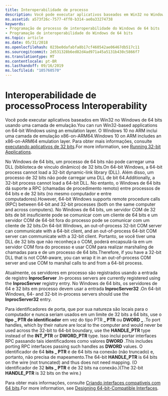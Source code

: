 ```yaml
---
title: Interoperabilidade de processo
description: Você pode executar aplicativos baseados em Win32 no Windows de 64 bits usando uma camada de emulação. O Windows 10 no ARM inclui uma camada de emulação x86-on-ARM64. Para obter mais informações, consulte Executando aplicativos de 32 bits.
ms.assetid: a573f26c-7577-4ff0-b314-ae0a33274738
keywords:
- Programação de processo de interoperabilidade do Windows de 64 bits
- Programação de interoperabilidade do Windows de 64 bits
ms.topic: article
ms.date: 05/31/2018
ms.openlocfilehash: 023be0dafabfa8b17cf460542ae06467db517c11
ms.sourcegitcommit: 2d531328b6ed82d4ad971a45a5131b430c5866f7
ms.translationtype: MT
ms.contentlocale: pt-BR
ms.lasthandoff: 09/16/2019
ms.locfileid: "105760570"
---
```

# <a name="process-interoperability"></a><span data-ttu-id="7f603-107">Interoperabilidade de processo</span><span class="sxs-lookup"><span data-stu-id="7f603-107">Process Interoperability</span></span>

<span data-ttu-id="7f603-108">Você pode executar aplicativos baseados em Win32 no Windows de 64 bits usando uma camada de emulação.</span><span class="sxs-lookup"><span data-stu-id="7f603-108">You can run Win32-based applications on 64-bit Windows using an emulation layer.</span></span> <span data-ttu-id="7f603-109">O Windows 10 no ARM inclui uma camada de emulação x86-on-ARM64.</span><span class="sxs-lookup"><span data-stu-id="7f603-109">Windows 10 on ARM includes an x86-on-ARM64 emulation layer.</span></span> <span data-ttu-id="7f603-110">Para obter mais informações, consulte [executando aplicativos de 32 bits](running-32-bit-applications.md).</span><span class="sxs-lookup"><span data-stu-id="7f603-110">For more information, see [Running 32-bit Applications](running-32-bit-applications.md).</span></span>

<span data-ttu-id="7f603-111">No Windows de 64 bits, um processo de 64 bits não pode carregar uma DLL (biblioteca de vínculo dinâmico) de 32 bits.</span><span class="sxs-lookup"><span data-stu-id="7f603-111">On 64-bit Windows, a 64-bit process cannot load a 32-bit dynamic-link library (DLL).</span></span> <span data-ttu-id="7f603-112">Além disso, um processo de 32 bits não pode carregar uma DLL de bit 64.</span><span class="sxs-lookup"><span data-stu-id="7f603-112">Additionally, a 32-bit process cannot load a 64-bit DLL.</span></span> <span data-ttu-id="7f603-113">No entanto, o Windows de 64 bits dá suporte a RPC (chamadas de procedimento remoto) entre processos de 64 bits e de 32 bits (no mesmo computador e entre computadores).</span><span class="sxs-lookup"><span data-stu-id="7f603-113">However, 64-bit Windows supports remote procedure calls (RPC) between 64-bit and 32-bit processes (both on the same computer and across computers).</span></span> <span data-ttu-id="7f603-114">No Windows de 64 bits, um servidor COM de 32 bits de bit insuficiente pode se comunicar com um cliente de 64 bits e um servidor COM de 64-bit fora do processo pode se comunicar com um cliente de 32 bits.</span><span class="sxs-lookup"><span data-stu-id="7f603-114">On 64-bit Windows, an out-of-process 32-bit COM server can communicate with a 64-bit client, and an out-of-process 64-bit COM server can communicate with a 32-bit client.</span></span> <span data-ttu-id="7f603-115">Portanto, se você tiver uma DLL de 32 bits que não reconheça o COM, poderá encapsulá-la em um servidor COM fora do processo e usar COM para realizar marshaling de chamadas para e de um processo de 64 bits.</span><span class="sxs-lookup"><span data-stu-id="7f603-115">Therefore, if you have a 32-bit DLL that is not COM-aware, you can wrap it in an out-of-process COM server and use COM to marshal calls to and from a 64-bit process.</span></span>

<span data-ttu-id="7f603-116">Atualmente, os servidores em processo são registrados usando a entrada de registro **InprocServer** .</span><span class="sxs-lookup"><span data-stu-id="7f603-116">In-process servers are currently registered using the **InprocServer** registry entry.</span></span> <span data-ttu-id="7f603-117">No Windows de 64 bits, os servidores de 64 e 32 bits em processo devem usar a entrada **InprocServer32** .</span><span class="sxs-lookup"><span data-stu-id="7f603-117">On 64-bit Windows, 64- and 32-bit in-process servers should use the **InprocServer32** entry.</span></span>

<span data-ttu-id="7f603-118">Para identificadores de porta, que por sua natureza são locais para o computador e nunca seriam usados em um limite de 32 bits a 64 bits, use o **tipo \_ PTR de identificador** em vez do tipo PTR **\_ PTR** ou **DWORD \_** .</span><span class="sxs-lookup"><span data-stu-id="7f603-118">To port handles, which by their nature are local to the computer and would never be used across the 32-bit to 64-bit boundary, use the **HANDLE\_PTR** type instead of the **INT\_PTR** or **DWORD\_PTR** type.</span></span> <span data-ttu-id="7f603-119">Isso inclui portar interfaces RPC passando tais identificadores como valores **DWORD** .</span><span class="sxs-lookup"><span data-stu-id="7f603-119">This includes porting RPC interfaces passing such handles as **DWORD** values.</span></span> <span data-ttu-id="7f603-120">O identificador de 64 **bits \_ PTR** é de 64 bits na conexão (não truncado) e, portanto, não precisa de mapeamento.</span><span class="sxs-lookup"><span data-stu-id="7f603-120">The 64-bit **HANDLE\_PTR** is 64 bits on the wire (not truncated) and thus does not need mapping.</span></span> <span data-ttu-id="7f603-121">(O identificador de 32 **bits \_ PTR** é de 32 bits na conexão.)</span><span class="sxs-lookup"><span data-stu-id="7f603-121">(The 32-bit **HANDLE\_PTR** is 32 bits on the wire.)</span></span>

<span data-ttu-id="7f603-122">Para obter mais informações, consulte [Criando interfaces compatíveis com 64 bits](designing-64-bit-compatible-interfaces.md).</span><span class="sxs-lookup"><span data-stu-id="7f603-122">For more information, see [Designing 64-bit-Compatible Interfaces](designing-64-bit-compatible-interfaces.md).</span></span>

 

 




